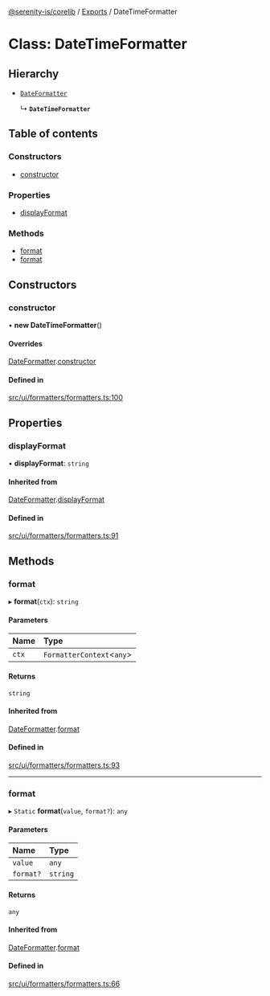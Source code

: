 [@serenity-is/corelib](../README.md) / [Exports](../modules.md) / DateTimeFormatter

# Class: DateTimeFormatter

## Hierarchy

- [`DateFormatter`](DateFormatter.md)

  ↳ **`DateTimeFormatter`**

## Table of contents

### Constructors

- [constructor](DateTimeFormatter.md#constructor)

### Properties

- [displayFormat](DateTimeFormatter.md#displayformat)

### Methods

- [format](DateTimeFormatter.md#format)
- [format](DateTimeFormatter.md#format-1)

## Constructors

### constructor

• **new DateTimeFormatter**()

#### Overrides

[DateFormatter](DateFormatter.md).[constructor](DateFormatter.md#constructor)

#### Defined in

[src/ui/formatters/formatters.ts:100](https://github.com/serenity-is/serenity/blob/master/packages/corelib/src/ui/formatters/formatters.ts#L100)

## Properties

### displayFormat

• **displayFormat**: `string`

#### Inherited from

[DateFormatter](DateFormatter.md).[displayFormat](DateFormatter.md#displayformat)

#### Defined in

[src/ui/formatters/formatters.ts:91](https://github.com/serenity-is/serenity/blob/master/packages/corelib/src/ui/formatters/formatters.ts#L91)

## Methods

### format

▸ **format**(`ctx`): `string`

#### Parameters

| Name | Type |
| :------ | :------ |
| `ctx` | `FormatterContext`<`any`\> |

#### Returns

`string`

#### Inherited from

[DateFormatter](DateFormatter.md).[format](DateFormatter.md#format)

#### Defined in

[src/ui/formatters/formatters.ts:93](https://github.com/serenity-is/serenity/blob/master/packages/corelib/src/ui/formatters/formatters.ts#L93)

___

### format

▸ `Static` **format**(`value`, `format?`): `any`

#### Parameters

| Name | Type |
| :------ | :------ |
| `value` | `any` |
| `format?` | `string` |

#### Returns

`any`

#### Inherited from

[DateFormatter](DateFormatter.md).[format](DateFormatter.md#format-1)

#### Defined in

[src/ui/formatters/formatters.ts:66](https://github.com/serenity-is/serenity/blob/master/packages/corelib/src/ui/formatters/formatters.ts#L66)
